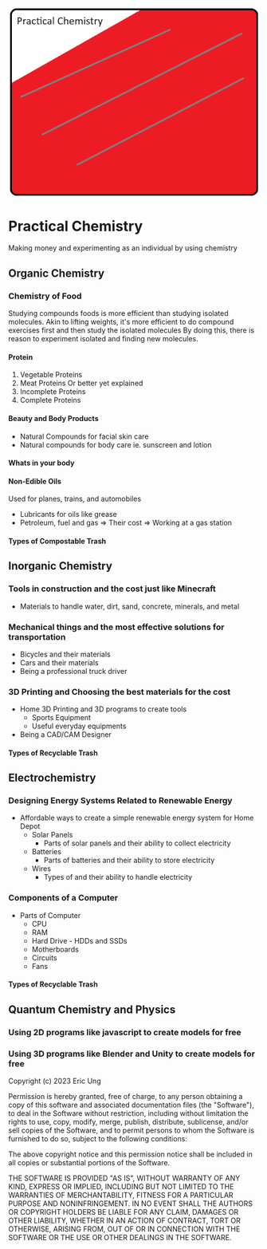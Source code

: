 ![Practical Chemistry](Resources/logo.png)
# Practical Chemistry
Making money and experimenting as an individual by using chemistry

## Organic Chemistry
### Chemistry of Food
Studying compounds foods is more efficient than studying isolated molecules. Akin to lifting weights, it's more efficient to do compound exercises first and then study the isolated molecules
By doing this, there is reason to experiment isolated and finding new molecules.
#### Protein
1. Vegetable Proteins
2. Meat Proteins
Or better yet explained
1. Incomplete Proteins
2. Complete Proteins
#### Beauty and Body Products
* Natural Compounds for facial skin care
* Natural compounds for body care ie. sunscreen and lotion
#### Whats in your body
#### Non-Edible Oils
Used for planes, trains, and automobiles
* Lubricants for oils like grease
* Petroleum, fuel and gas => Their cost => Working at a gas station
#### Types of Compostable Trash

## Inorganic Chemistry
### Tools in construction and the cost just like Minecraft
* Materials to handle water, dirt, sand, concrete, minerals, and metal
### Mechanical things and the most effective solutions for transportation
* Bicycles and their materials
* Cars and their materials
* Being a professional truck driver
### 3D Printing and Choosing the best materials for the cost
* Home 3D Printing and 3D programs to create tools
	* Sports Equipment
	* Useful everyday equipments
* Being a CAD/CAM Designer
#### Types of Recyclable Trash


## Electrochemistry
### Designing Energy Systems Related to Renewable Energy
* Affordable ways to create a simple renewable energy system for Home Depot
	* Solar Panels
		* Parts of solar panels and their ability to collect electricity
	* Batteries
		* Parts of batteries and their ability to store electricity
	* Wires
		* Types of and their ability to handle electricity
### Components of a Computer
* Parts of Computer
	* CPU
	* RAM
	* Hard Drive - HDDs and SSDs
	* Motherboards
	* Circuits
	* Fans
#### Types of Recyclable Trash

## Quantum Chemistry and Physics
### Using 2D programs like javascript to create models for free
### Using 3D programs like Blender and Unity to create models for free

Copyright (c) 2023 Eric Ung

Permission is hereby granted, free of charge, to any person obtaining a copy
of this software and associated documentation files (the "Software"), to deal
in the Software without restriction, including without limitation the rights
to use, copy, modify, merge, publish, distribute, sublicense, and/or sell
copies of the Software, and to permit persons to whom the Software is
furnished to do so, subject to the following conditions:

The above copyright notice and this permission notice shall be included in all
copies or substantial portions of the Software.

THE SOFTWARE IS PROVIDED "AS IS", WITHOUT WARRANTY OF ANY KIND, EXPRESS OR
IMPLIED, INCLUDING BUT NOT LIMITED TO THE WARRANTIES OF MERCHANTABILITY,
FITNESS FOR A PARTICULAR PURPOSE AND NONINFRINGEMENT. IN NO EVENT SHALL THE
AUTHORS OR COPYRIGHT HOLDERS BE LIABLE FOR ANY CLAIM, DAMAGES OR OTHER
LIABILITY, WHETHER IN AN ACTION OF CONTRACT, TORT OR OTHERWISE, ARISING FROM,
OUT OF OR IN CONNECTION WITH THE SOFTWARE OR THE USE OR OTHER DEALINGS IN THE
SOFTWARE.
